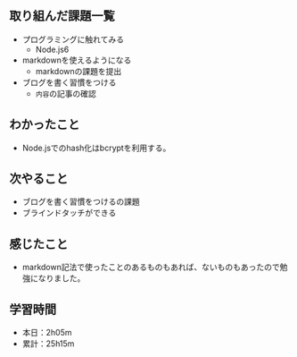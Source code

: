 ## 取り組んだ課題一覧
- プログラミングに触れてみる
  - Node.js6
- markdownを使えるようになる
  - markdownの課題を提出
- ブログを書く習慣をつける
  - `内容`の記事の確認
## わかったこと
- Node.jsでのhash化はbcryptを利用する。
## 次やること
- ブログを書く習慣をつけるの課題
- ブラインドタッチができる
## 感じたこと
- markdown記法で使ったことのあるものもあれば、ないものもあったので勉強になりました。
## 学習時間
- 本日：2h05m
- 累計：25h15m

